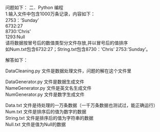 问题如下：
二．Python 编程  
1.输入文件中包含1000万条记录，内容如下：  
2753：’Sunday’  
6732:27  
8730:’Chris’  
1293:Null  
请将数据按冒号后的数值类型分文件存放,并以冒号后的值排序  
如Num.txt包含6732:27；String.txt包含8730：’Chris’ 2753:’Sunday’。  
  
  
解答如下：  
  
DataCleaning.py 文件是数据处理文件，问题的解在这个文件里  
  
DataGenerator.py 文件是数据生成文件  
NameGenerator.py 文件是英文名生成文件  
NumGenerator.py 文件是数字生成文件  
  
Data.txt 文件是待处理的一万条数据（一千万条数据也测试过，能正确运行）  
Num.txt 文件是排序后的值为数字的数据  
String.txt 文件是排序后的值为字符串的数据  
Null.txt 文件是值为Null的数据  

